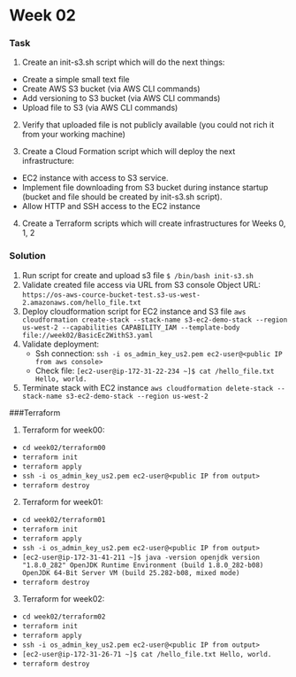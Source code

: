 # Week 02
### Task
1. Create an init-s3.sh script which will do the next things:
-	Create a simple small text file
-	Create AWS S3 bucket (via AWS CLI commands)
-	Add versioning to S3 bucket (via AWS CLI commands)
-	Upload file to S3 (via AWS CLI commands)

2. Verify that uploaded file is not publicly available (you could not rich it from your working machine)

3. Create a Cloud Formation script which will deploy the next infrastructure:
-	EC2 instance with access to S3 service.
-	Implement file downloading from S3 bucket during instance startup (bucket and file should be created by init-s3.sh script).
-	Allow HTTP and SSH access to the EC2 instance 
     
4. Create a Terraform scripts which will create infrastructures for Weeks 0, 1, 2

### Solution
1. Run script for create and upload s3 file `$ /bin/bash init-s3.sh`
2. Validate created file access via URL from S3 console Object URL: `https://os-aws-cource-bucket-test.s3-us-west-2.amazonaws.com/hello_file.txt`
3. Deploy cloudformation script for EC2 instance and S3 file `aws cloudformation create-stack --stack-name s3-ec2-demo-stack --region us-west-2 --capabilities CAPABILITY_IAM --template-body file://week02/BasicEc2WithS3.yaml`
4. Validate deployment:
    - Ssh connection: `ssh -i os_admin_key_us2.pem ec2-user@<public IP from aws console>`
    - Check file:
      `[ec2-user@ip-172-31-22-234 ~]$ cat /hello_file.txt
      Hello, world.`
5. Terminate stack with EC2 instance `aws cloudformation delete-stack --stack-name s3-ec2-demo-stack --region us-west-2`

###Terraform
1. Terraform for week00:
- `cd week02/terraform00`
- `terraform init`
- `terraform apply`
- `ssh -i os_admin_key_us2.pem ec2-user@<public IP from output>`
- `terraform destroy`
2. Terraform for week01:
- `cd week02/terraform01`
- `terraform init`
- `terraform apply`
- `ssh -i os_admin_key_us2.pem ec2-user@<public IP from output>`
- `[ec2-user@ip-172-31-41-211 ~]$ java -version
  openjdk version "1.8.0_282"
  OpenJDK Runtime Environment (build 1.8.0_282-b08)
  OpenJDK 64-Bit Server VM (build 25.282-b08, mixed mode)`
- `terraform destroy`
3. Terraform for week02:
- `cd week02/terraform02`
- `terraform init`
- `terraform apply`
- `ssh -i os_admin_key_us2.pem ec2-user@<public IP from output>`
- `[ec2-user@ip-172-31-26-71 ~]$ cat /hello_file.txt
  Hello, world.`
- `terraform destroy`

